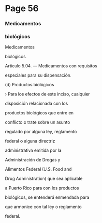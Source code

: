 # Page 56

### Medicamentos

### biológicos

Medicamentos

biológicos

Artículo 5.04. — Medicamentos con requisitos

especiales para su dispensación.

(d) Productos biológicos

› Para los efectos de este inciso, cualquier

disposición relacionada con los

productos biológicos que entre en

conflicto o trate sobre un asunto

regulado por alguna ley, reglamento

federal o alguna directriz

administrativa emitida por la

Administración de Drogas y

Alimentos Federal (U.S. Food and

Drug Administration) que sea aplicable

a Puerto Rico para con los productos

biológicos, se entenderá enmendada para

que armonice con tal ley o reglamento

federal.

